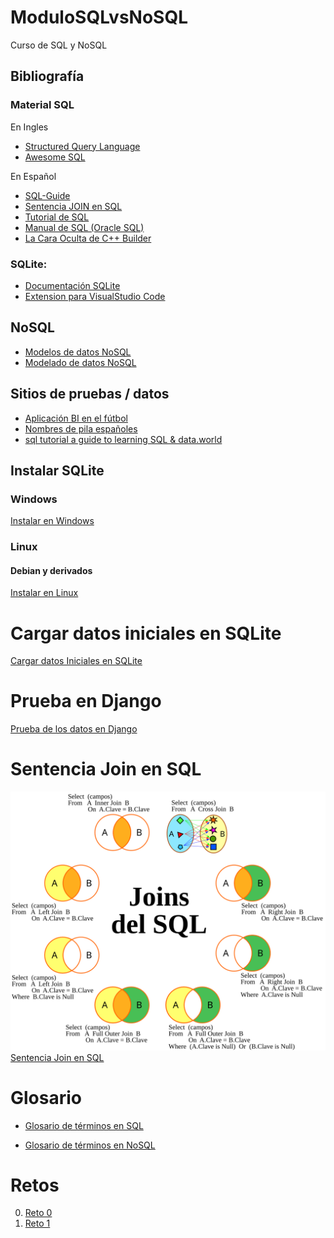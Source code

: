 # ModuloSQLvsNoSQL
Curso de SQL y NoSQL

## Bibliografía

### Material SQL
En Ingles

- [Structured Query Language](https://en.wikibooks.org/wiki/Structured_Query_Language)
- [Awesome SQL](https://github.com/jwk6/awesome-sql)

En Español

- [SQL-Guide](https://github.com/chiquidev/SQL-Guide)
- [Sentencia JOIN en SQL](https://es.wikipedia.org/wiki/Sentencia_JOIN_en_SQL)
- [Tutorial de SQL](https://desarrolloweb.com/manuales/tutorial-sql.html)
- [Manual de SQL (Oracle SQL)](http://jorgesanchez.net/manuales/sql/intro-sql-sql2016.html)
- [La Cara Oculta de C++ Builder](https://web.archive.org/web/20060829114000if_/http://www.classiquecentral.com:80/dscb4.zip)

### SQLite:
- [Documentación SQLite](https://www.sqlite.org/docs.html)
- [Extension para VisualStudio Code](https://marketplace.visualstudio.com/items?itemName=alexcvzz.vscode-sqlite)

## NoSQL
- [Modelos de datos NoSQL](https://eaminds.com/2018/08/03/modelando-nosql-data-bases/)
- [Modelado de datos NoSQL](https://aitor-medrano.github.io/iabd2223/sa/03modelado.html)

## Sitios de pruebas / datos

- [Aplicación BI en el fútbol](https://data.world/camilb12/aplicacin-bi-en-el-ftbol/workspace/intro)
- [Nombres de pila españoles](https://data.world/rigonz/spanish-given-names-nombres-de-pila-espaoles)
- [sql tutorial a guide to learning SQL & data.world](https://data.world/classrooms/guide-to-data-analysis-with-sql-and-datadotworld/workspace/file?filename=01_select_data.md)
## Instalar SQLite

### Windows

[Instalar en Windows](Docs/InstalarEnWindows.md)

### Linux

#### Debian y derivados

[Instalar en Linux](Docs/InstalarEnLinux.md)


# Cargar datos iniciales en SQLite

[Cargar datos Iniciales en SQLite](Docs/CargarDatosInicialesEnSQLite.md)

# Prueba en Django

[Prueba de los datos en Django](Docs/PruebaDjango.md)

# Sentencia Join en SQL

![Sentencia Join en SQL](Imgs/Joins_del_SQL.svg)
[Sentencia Join en SQL](https://es.wikipedia.org/wiki/Sentencia_JOIN_en_SQL)

# Glosario

- [Glosario de términos en SQL](Docs/GlosarioSQL.md)

- [Glosario de términos en NoSQL](Docs/GlosarioNoSQL.md)

# Retos

0. [Reto 0](Docs/Reto0.md)
1. [Reto 1](Docs/Reto1.md)